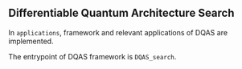 ## Differentiable Quantum Architecture Search

In ``applications``, framework and relevant applications of DQAS are implemented.

The entrypoint of DQAS framework is ``DQAS_search``.